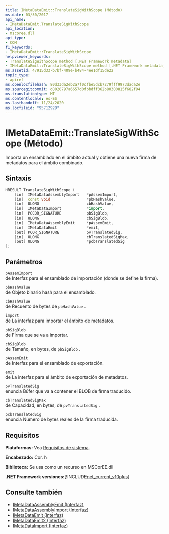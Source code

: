 ```yaml
---
title: IMetaDataEmit::TranslateSigWithScope (Método)
ms.date: 03/30/2017
api_name:
- IMetaDataEmit.TranslateSigWithScope
api_location:
- mscoree.dll
api_type:
- COM
f1_keywords:
- IMetaDataEmit::TranslateSigWithScope
helpviewer_keywords:
- TranslateSigWithScope method [.NET Framework metadata]
- IMetaDataEmit::TranslateSigWithScope method [.NET Framework metadata]
ms.assetid: 47915d33-b7bf-409e-b484-4ee1df15de22
topic_type:
- apiref
ms.openlocfilehash: 80d33da2eb2a7f0cfbe5dcb7279fff9973dada2e
ms.sourcegitcommit: d8020797a6657d0fbbdff362b80300815f682f94
ms.translationtype: MT
ms.contentlocale: es-ES
ms.lasthandoff: 11/24/2020
ms.locfileid: "95712929"
---
```

# <a name="imetadataemittranslatesigwithscope-method"></a>IMetaDataEmit::TranslateSigWithScope (Método)

Importa un ensamblado en el ámbito actual y obtiene una nueva firma de metadatos para el ámbito combinado.  
  
## <a name="syntax"></a>Sintaxis  
  
```cpp  
HRESULT TranslateSigWithScope (
    [in]  IMetaDataAssemblyImport   *pAssemImport,
    [in]  const void                *pbHashValue,
    [in]  ULONG                     cbHashValue,
    [in]  IMetaDataImport           *import,
    [in]  PCCOR_SIGNATURE           pbSigBlob,
    [in]  ULONG                     cbSigBlob,  
    [in]  IMetaDataAssemblyEmit     *pAssemEmit,
    [in]  IMetaDataEmit             *emit,
    [out] PCOR_SIGNATURE            pvTranslatedSig,
    [in]  ULONG                     cbTranslatedSigMax,
    [out] ULONG                     *pcbTranslatedSig
);  
```  
  
## <a name="parameters"></a>Parámetros  

 `pAssemImport`  
 de Interfaz para el ensamblado de importación (donde se define la firma).  
  
 `pbHashValue`  
 de Objeto binario hash para el ensamblado.  
  
 `cbHashValue`  
 de Recuento de bytes de `pbHashValue` .  
  
 `import`  
 de La interfaz para importar el ámbito de metadatos.  
  
 `pbSigBlob`  
 de Firma que se va a importar.  
  
 `cbSigBlob`  
 de Tamaño, en bytes, de `pbSigBlob` .  
  
 `pAssemEmit`  
 de Interfaz para el ensamblado de exportación.  
  
 `emit`  
 de La interfaz para el ámbito de exportación de metadatos.  
  
 `pvTranslatedSig`  
 enuncia Búfer que va a contener el BLOB de firma traducido.  
  
 `cbTranslatedSigMax`  
 de Capacidad, en bytes, de `pvTranslatedSig` .  
  
 `pcbTranslatedSig`  
 enuncia Número de bytes reales de la firma traducida.  
  
## <a name="requirements"></a>Requisitos  

 **Plataformas:** Vea [Requisitos de sistema](../../get-started/system-requirements.md).  
  
 **Encabezado:** Cor. h  
  
 **Biblioteca:** Se usa como un recurso en MSCorEE.dll  
  
 **.NET Framework versiones:**[!INCLUDE[net_current_v10plus](../../../../includes/net-current-v10plus-md.md)]  
  
## <a name="see-also"></a>Consulte también

- [IMetaDataAssemblyEmit (Interfaz)](imetadataassemblyemit-interface.md)
- [IMetaDataAssemblyImport (Interfaz)](imetadataassemblyimport-interface.md)
- [IMetaDataEmit (Interfaz)](imetadataemit-interface.md)
- [IMetaDataEmit2 (Interfaz)](imetadataemit2-interface.md)
- [IMetaDataImport (Interfaz)](imetadataimport-interface.md)
